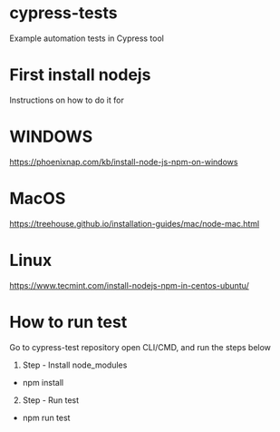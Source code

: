 # cypress-tests

Example automation tests in Cypress tool

# First install nodejs
Instructions on how to do it for

# WINDOWS
https://phoenixnap.com/kb/install-node-js-npm-on-windows

# MacOS
https://treehouse.github.io/installation-guides/mac/node-mac.html

# Linux
https://www.tecmint.com/install-nodejs-npm-in-centos-ubuntu/


# How to run test 
Go to cypress-test repository open CLI/CMD, and run the steps below

1. Step - Install node_modules

- npm install

2. Step - Run test

- npm run test
